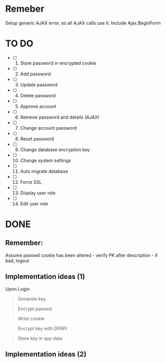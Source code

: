 # Remeber

Setup generic AJAX error, so all AJAX calls use it.
Include Ajax.BeginForm

# TO DO

- [ ] 1. Store password in encrypted cookie
- [ ] 2. Add password
- [ ] 3. Update password
- [ ] 4. Delete password
- [ ] 5. Approve account
- [ ] 6. Retreive password and details (AJAX)
- [ ] 7. Change account password
- [ ] 8. Reset password
- [ ] 9. Change database encryption key
- [ ] 10. Change system settings
- [ ] 11. Auto migrate database
- [ ] 12. Force SSL
- [ ] 13. Display user role
- [ ] 14. Edit user role

# DONE

## Remember:

Assume passwd cookie has been altered - verify PK after description - if bad, logout


## Implementation ideas (1)

Upon Login
> Generate key

> Encrypt passwd

> Write cookie

> Encrypt key with DPAPI

> Store key in app data


## Implementation ideas (2)
